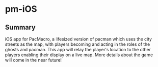 # pm-iOS
## Summary
iOS app for PacMacro, a lifesized version of pacman which uses the city streets as the map, with players becoming and acting in the roles of the ghosts and pacman. This app will relay the player's location to the other players enabling their display on a live map. More details about the game will come in the near future!
